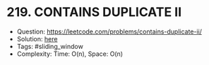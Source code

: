 # 219. CONTAINS DUPLICATE II

* Question: https://leetcode.com/problems/contains-duplicate-ii/ 
* Solution: [here](Solution.java) 
* Tags: #sliding_window
* Complexity: Time: O(n), Space: O(n)
